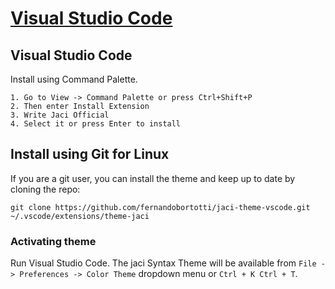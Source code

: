 # [Visual Studio Code](https://code.visualstudio.com/)

## Visual Studio Code
Install using Command Palette.

    1. Go to View -> Command Palette or press Ctrl+Shift+P
    2. Then enter Install Extension
    3. Write Jaci Official
    4. Select it or press Enter to install

## Install using Git for Linux

If you are a git user, you can install the theme and keep up to date by cloning the repo:

    git clone https://github.com/fernandobortotti/jaci-theme-vscode.git ~/.vscode/extensions/theme-jaci

### Activating theme

Run Visual Studio Code. The jaci Syntax Theme will be available from `File -> Preferences -> Color Theme` dropdown menu or `Ctrl + K Ctrl + T`.
